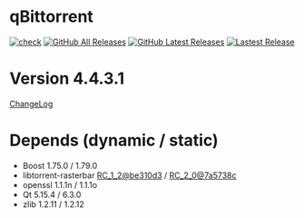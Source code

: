 # qBittorrent
[![check](https://github.com/brvphoenix/auto-build/workflows/CI/badge.svg?branch=master)](https://github.com/brvphoenix/auto-build/actions)
[![GitHub All Releases](https://img.shields.io/github/downloads/brvphoenix/auto-build/total)](https://github.com/brvphoenix/auto-build/releases)
[![GitHub Latest Releases](https://img.shields.io/github/downloads-pre/brvphoenix/auto-build/latest/total)](https://github.com/brvphoenix/auto-build/releases)
[![Lastest Release](https://img.shields.io/github/release/brvphoenix/auto-build.svg?style=flat)](https://github.com/brvphoenix/auto-build/releases)

# Version 4.4.3.1
[ChangeLog](https://github.com/qbittorrent/qBittorrent/blob/v4_4_x/Changelog)

# Depends (dynamic / static)
* Boost 1.75.0 / 1.79.0
* libtorrent-rasterbar [RC_1_2@be310d3](https://github.com/arvidn/libtorrent/commits/RC_1_2?before=be310d3510d2d7b8178d348da30d9a744f0ad7e7+35&branch=RC_1_2) / [RC_2_0@7a5738c](https://github.com/arvidn/libtorrent/commits/RC_2_0?before=7a5738c6795733094d8ab0fd695e597b2048d4d1+35&branch=RC_2_0)
* openssl 1.1.1n / 1.1.1o
* Qt 5.15.4 / 6.3.0
* zlib 1.2.11 / 1.2.12

